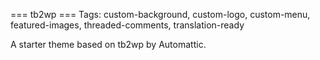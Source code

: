 === tb2wp ===
Tags: custom-background, custom-logo, custom-menu, featured-images, threaded-comments, translation-ready

A starter theme based on tb2wp by Automattic.
